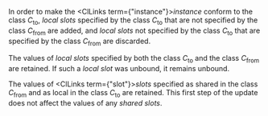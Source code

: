  



In order to make the <ClLinks  term={"instance"}><i>instance</i></ClLinks> conform to the class *C*<sub>to</sub>, *local slots* specified by the class *C*<sub>to</sub> that are not specified by the class *C*<sub>from</sub> are added, and *local slots* not specified by the class *C*<sub>to</sub> that are specified by the class *C*<sub>from</sub> are discarded. 



The values of *local slots* specified by both the class *C*<sub>to</sub> and the class *C*<sub>from</sub> are retained. If such a *local slot* was unbound, it remains unbound. 



The values of <ClLinks  term={"slot"}><i>slots</i></ClLinks> specified as shared in the class *C*<sub>from</sub> and as local in the class *C*<sub>to</sub> are retained. This first step of the update does not affect the values of any *shared slots*. 



